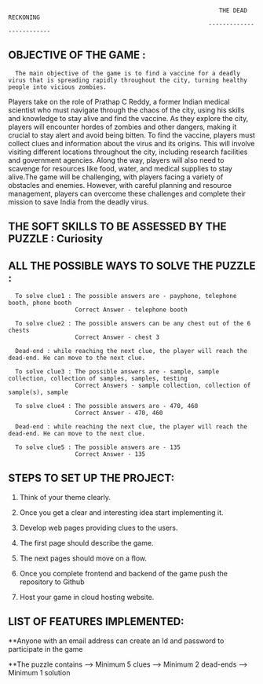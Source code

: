                                                                 THE DEAD RECKONING
                                                             -------------------------
                                                             
                                                             
OBJECTIVE OF THE GAME :
---------------------

      The main objective of the game is to find a vaccine for a deadly virus that is spreading rapidly throughout the city, turning healthy people into vicious zombies.
Players take on the role of Prathap C Reddy, a former Indian medical scientist who must navigate through the chaos of the city, using his skills and knowledge to stay alive and find the vaccine. As they explore the city, players will encounter hordes of zombies and other dangers, making it crucial to stay alert and avoid being bitten.
To find the vaccine, players must collect clues and information about the virus and its origins. This will involve visiting different locations throughout the city, including research facilities and government agencies. Along the way, players will also need to scavenge for resources like food, water, and medical supplies to stay alive.The game will be challenging, with players facing a variety of obstacles and enemies. However, with careful planning and resource management, players can overcome these challenges and complete their mission to save India from the deadly virus.


THE SOFT SKILLS TO BE ASSESSED BY THE PUZZLE : Curiosity
--------------------------------------------

ALL THE POSSIBLE WAYS TO SOLVE THE PUZZLE :
--------------------------------------------

      To solve clue1 : The possible answers are - payphone, telephone booth, phone booth
                       Correct Answer - telephone booth
      
      To solve clue2 : The possible answers can be any chest out of the 6 chests
                       Correct Answer - chest 3
                       
      Dead-end : while reaching the next clue, the player will reach the dead-end. He can move to the next clue.
      
      To solve clue3 : The possible answers are - sample, sample collection, collection of samples, samples, testing
                       Correct Answers - sample collection, collection of sample(s), sample
                       
      To solve clue4 : The possible answers are - 470, 460
                       Correct Answer - 470, 460
                       
      Dead-end : while reaching the next clue, the player will reach the dead-end. He can move to the next clue.                       
                       
      To solve clue5 : The possible answers are - 135
                       Correct Answer - 135
                       

STEPS TO SET UP THE PROJECT:
--------------------------------

1. Think of your theme clearly.

2. Once you get a clear and interesting idea start implementing it.

3. Develop web pages providing clues to the users.

4. The first page should describe the game.

5. The next pages should move on a flow.

6. Once you complete frontend and backend of the game push the repository to Github

7. Host your game in cloud hosting website.



LIST OF FEATURES IMPLEMENTED:
----------------------------------
**Anyone with an email address can create an Id and password to participate in the game

**The puzzle contains
      --> Minimum 5 clues
      --> Minimum 2 dead-ends
      --> Minimum 1 solution  
                      
